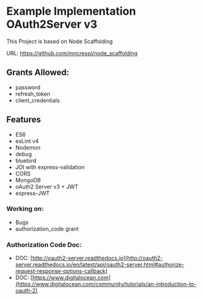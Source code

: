 # Example Implementation OAuth2Server v3

This Project is based on Node Scaffolding

URL: https://github.com/mncrespi/node_scaffolding 

## Grants Allowed: 
- password
- refresh_token
- client_credentials 

## Features
- ES6
- esLint v4
- Nodemon
- debug
- bluebird
- JOI with express-validation
- CORS
- MongoDB
- oAuth2 Server v3 + JWT
- express-JWT


### Working on:
- Bugs
- authorization_code grant
 

### Authorization Code Doc:
- DOC: [http://oauth2-server.readthedocs.io](http://oauth2-server.readthedocs.io/en/latest/api/oauth2-server.html#authorize-request-response-options-callback)
- DOC: [https://www.digitalocean.com](https://www.digitalocean.com/community/tutorials/an-introduction-to-oauth-2)
